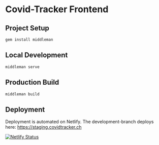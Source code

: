# Covid-Tracker Frontend

## Project Setup
`gem install middleman`

## Local Development
`middleman serve`

## Production Build
`middleman build`

## Deployment
Deployment is automated on Netlify.
The development-branch deploys here: https://staging.covidtracker.ch

[![Netlify Status](https://api.netlify.com/api/v1/badges/c391990b-f4a6-4ebd-85fe-f1d0263f33e2/deploy-status)](https://app.netlify.com/sites/covidtracker-ch/deploys)